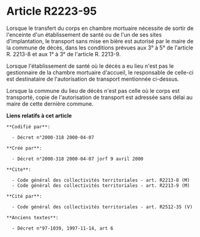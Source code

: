 # Article R2223-95

Lorsque le transfert du corps en chambre mortuaire nécessite de sortir de l'enceinte d'un établissement de santé ou de l'un
de ses sites d'implantation, le transport sans mise en bière est autorisé par le maire de la commune de décès, dans les
conditions prévues aux 3° à 5° de l'article R. 2213-8 et aux 1° à 3° de l'article R. 2213-9.

Lorsque l'établissement de santé où le décès a eu lieu n'est pas le gestionnaire de la chambre mortuaire d'accueil, le
responsable de celle-ci est destinataire de l'autorisation de transport mentionnée ci-dessus.

Lorsque la commune du lieu de décès n'est pas celle où le corps est transporté, copie de l'autorisation de transport est
adressée sans délai au maire de cette dernière commune.

**Liens relatifs à cet article**

	**Codifié par**:

	  - Décret n°2000-318 2000-04-07

	**Créé par**:

	  - Décret n°2000-318 2000-04-07 jorf 9 avril 2000

	**Cite**:

	  - Code général des collectivités territoriales - art. R2213-8 (M)
	  - Code général des collectivités territoriales - art. R2213-9 (M)

	**Cité par**:

	  - Code général des collectivités territoriales - art. R2512-35 (V)

	**Anciens textes**:

	  - Décret n°97-1039, 1997-11-14, art 6

